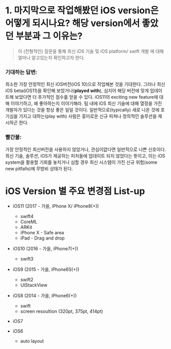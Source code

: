 # 1. 마지막으로 작업해봤던 iOS version은 어떻게 되시나요? 해당 version에서 좋았던 부분과 그 이유는?

> 이 (전형적인) 질문을 통해 최신 iOS 기술 및 iOS platform/ swift 개발 에 대해 얼마나 알고있는지 확인하고자 한다.

### 기대하는 답변:

최소한 가장 안정적인 최신 iOS버전(iOS 10)으로 작업해본 것을 기대한다. 그러나 최신 iOS beta(iOS11)을 확인해 보았거나(**played with**), 심지어 해당 버전에 맞게 업데이트해 보았다면 더 추가적인 점수를 얻을 수 있다. iOS11의 exciting new feature에 대해 이야기하고, 왜 좋아하는지 이야기해라. 팀 내에 iOS 최신 기술에 대해 열정을 가진 개발자가 있다는 것을 항상 좋은 일일 것이다. 일반적으로(typically) 새로 나온 것에 호기심을 가지고 대하는(play with) 사람은 흥미로운 신규 피쳐나 창의적인 솔루션을 제시하곤 한다.

### 빨간불:

가장 안정적인 최신버전을 사용하지 않았거나, 관심이없다면 일반적으로 나쁜 신호이다. 최신 기술, 솔루션, iOS가 제공하는 피처들에 업데이트 되지 않았다는 뜻이고, 이는 iOS system을 활용할 기회를 놓치거나 심할 경우 최신 시스템이 가진 신규 위험(some new pitfalls)에 무방비 상태가 된다.


# iOS Version 별 주요 변경점 List-up

* iOS11 (2017 - 가을, iPhone X/ iPhone8(+))
    * swift4
    * CoreML
    * ARKit
    * iPhone X - Safe area
    * iPad - Drag and drop

* iOS10 (2016 - 가을, iPhone7(+))
    * swift3

* iOS9 (2015 - 가을, iPhone6S(+))
    * swift2
    * UIStackView

* iOS8 (2014 - 가을, iPhone6(+))
    * swift 
    * screen resoultion (320pt, 375pt, 414pt)

* iOS7 

* iOS6 
    * auto layout

